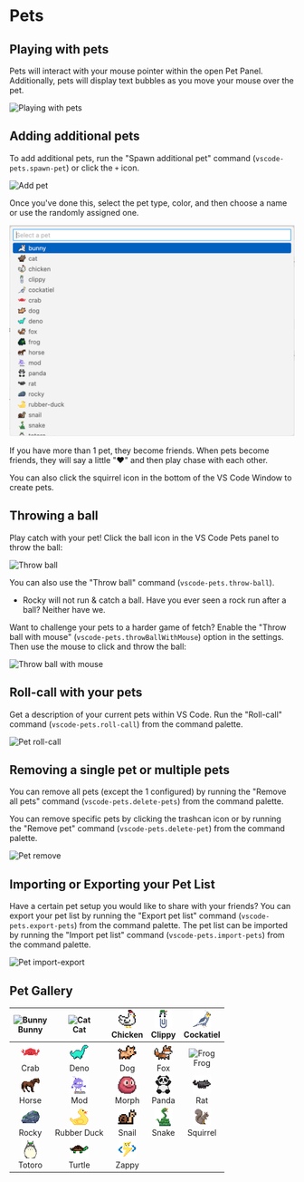 # Pets

## Playing with pets

Pets will interact with your mouse pointer within the open Pet Panel. Additionally, pets will display text bubbles as you move your mouse over the pet.

![Playing with pets](source/_static/screenshot-3.gif)

## Adding additional pets

To add additional pets, run the "Spawn additional pet" command (`vscode-pets.spawn-pet`) or click the `+` icon.

![Add pet](source/_static/add-pet.png)

Once you've done this, select the pet type, color, and then choose a name or use the randomly assigned one.

![Pet select](source/_static/pet-select.png)

If you have more than 1 pet, they become friends. When pets become friends, they will say a little "❤️" and then play chase with each other.

You can also click the squirrel icon in the bottom of the VS Code Window to create pets.

## Throwing a ball

Play catch with your pet! Click the ball icon in the VS Code Pets panel to throw the ball:

![Throw ball](source/_static/throw-ball.gif)

You can also use the "Throw ball" command (`vscode-pets.throw-ball`).

* Rocky will not run & catch a ball. Have you ever seen a rock run after a ball? Neither have we.

Want to challenge your pets to a harder game of fetch? Enable the "Throw ball with mouse" (`vscode-pets.throwBallWithMouse`) option in the settings.
Then use the mouse to click and throw the ball:

![Throw ball with mouse](source/_static/throw-ball-with-mouse.gif)

## Roll-call with your pets

Get a description of your current pets within VS Code. Run the "Roll-call" command (`vscode-pets.roll-call`) from the command palette.

![Pet roll-call](source/_static/pet-roll-call.png)

## Removing a single pet or multiple pets

You can remove all pets (except the 1 configured) by running the "Remove all pets" command (`vscode-pets.delete-pets`) from the command palette.

You can remove specific pets by clicking the trashcan icon or by running the "Remove pet" command (`vscode-pets.delete-pet`) from the command palette.

![Pet remove](source/_static/pet-remove.png)

## Importing or Exporting your Pet List

Have a certain pet setup you would like to share with your friends?
You can export your pet list by running the "Export pet list" command (`vscode-pets.export-pets`) from the command palette.
The pet list can be imported by running the "Import pet list" command (`vscode-pets.import-pets`) from the command palette.

![Pet import-export](source/_static/pet-import-export.gif)

## Pet Gallery


|  ![Bunny](/media/bunny/icon.png) <br />Bunny   |             ![Cat](/media/cat/icon.png) <br />Cat             | ![Chicken](/media/chicken/icon.png) <br />Chicken | ![Clippy](/media/clippy/icon.png) <br />Clippy | ![Cockatiel](/media/cockatiel/icon.png) <br />Cockatiel |
| :--------------------------------------------: | :-----------------------------------------------------------: | :-----------------------------------------------: | :--------------------------------------------: | :-----------------------------------------------------: |
|    ![Crab](/media/crab/icon.png) <br />Crab    |           ![Deno](/media/deno/icon.png) <br />Deno            |       ![Dog](/media/dog/icon.png) <br />Dog       |     ![Fox](/media/fox/icon.png) <br />Fox      |        ![Frog](/media/frog/icon.png) <br />Frog         |
|  ![Horse](/media/horse/icon.png) <br />Horse   |             ![Mod](/media/mod/icon.png) <br />Mod             |    ![Morph](/media/morph/icon.png) <br />Morph    |  ![Panda](/media/panda/icon.png) <br />Panda   |          ![Rat](/media/rat/icon.png) <br />Rat          |
|  ![Rocky](/media/rocky/icon.png) <br />Rocky   | ![Rubber Duck](/media/rubber-duck/icon.png) <br />Rubber Duck |    ![Snail](/media/snail/icon.png) <br />Snail    |  ![Snake](/media/Snake/icon.png) <br />Snake   |  ![Squirrel](/media/squirrel/icon.png) <br />Squirrel   |
| ![Totoro](/media/totoro/icon.png) <br />Totoro |        ![Turtle](/media/turtle/icon.png) <br />Turtle         |    ![Zappy](/media/zappy/icon.png) <br />Zappy    |                                                |                                                         |